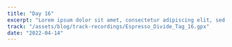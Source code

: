 ```yaml
---
title: "Day 16"
excerpt: "Lorem ipsum dolor sit amet, consectetur adipiscing elit, sed do eiusmod tempor incididunt ut labore et dolore magna aliqua. Praesent elementum facilisis leo vel fringilla est ullamcorper eget. At imperdiet dui accumsan sit amet nulla facilities morbi tempus."
track: "/assets/blog/track-recordings/Espresso_Divide_Tag_16.gpx"
date: "2022-04-14"
---
```

